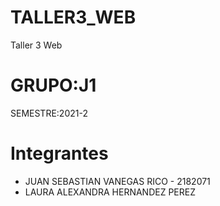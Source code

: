 # TALLER3_WEB
Taller 3 Web 

# GRUPO:J1
SEMESTRE:2021-2

# Integrantes

- JUAN SEBASTIAN VANEGAS RICO - 2182071
- LAURA ALEXANDRA HERNANDEZ PEREZ
